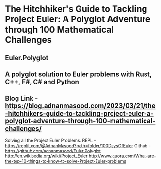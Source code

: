 # The Hitchhiker's Guide to Tackling Project Euler: A Polyglot Adventure through 100 Mathematical Challenges
## Euler.Polyglot
## A polyglot solution to Euler problems with Rust, C++, F#, C# and Python
## Blog Link - https://blog.adnanmasood.com/2023/03/21/the-hitchhikers-guide-to-tackling-project-euler-a-polyglot-adventure-through-100-mathematical-challenges/

Solving all the Project Euler Problems.
REPL - https://replit.com/@AdnanMasood?path=folder/100DaysOfEuler
Github - https://github.com/adnanmasood/Euler.Polyglot
http://en.wikipedia.org/wiki/Project_Euler
http://www.quora.com/What-are-the-top-10-things-to-know-to-solve-Project-Euler-problems
